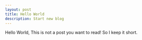 ```yaml
---
layout: post
title: Hello World
description: Start new blog
---
```


Hello World, This is not a post you want to read! So I keep it short.